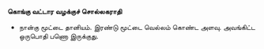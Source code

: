 **கொங்கு வட்டார வழக்குச் சொல்லகராதி**
- நான்கு மூட்டை தானியம். இரண்டு மூட்டை வெல்லம் கொண்ட அளவு. அவங்கிட்ட ஒருபொதி பணொ இருக்குது.

